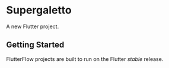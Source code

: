 # Supergaletto

A new Flutter project.

## Getting Started

FlutterFlow projects are built to run on the Flutter _stable_ release.

